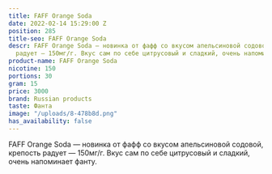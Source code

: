 ```yaml
---
title: FAFF Orange Soda
date: 2022-02-14 15:29:00 Z
position: 285
title-seo: FAFF Orange Soda
descr: FAFF Orange Soda — новинка от фафф со вкусом апельсиновой содовой, крепость
  радует — 150мг/г. Вкус сам по себе цитрусовый и сладкий, очень напоминает фанту.
product-name: FAFF Orange Soda
nicotine: 150
portions: 30
gram: 15
price: 3000
brand: Russian products
taste: Фанта
image: "/uploads/8-478b8d.png"
has_availability: false
---
```


FAFF Orange Soda — новинка от фафф со вкусом апельсиновой содовой, крепость радует — 150мг/г. Вкус сам по себе цитрусовый и сладкий, очень напоминает фанту.